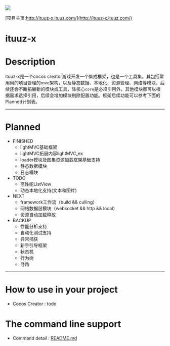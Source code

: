 <img src="http://ww1.sinaimg.cn/large/0060lm7Tgy1finqq0pk5lj303k03kjr9.jpg">  

[项目主页:http://ituuz-x.ituuz.com/](http://ituuz-x.ituuz.com/)

ituuz-x
============

# Description
ituuz-x是一个cocos creator游戏开发一个集成框架，也是一个工具集。其包括常用用的项目管理的mvc架构，以及静态数据、本地化、资源管理、网络等模块，后续还会不断拓展新的模块或工具，除核心`core`是必须引用外，其他模块都可以根据需求选择引用，后续会增加模块剔除配置功能。框架后续功能可以参考下面的Planned计划表。

------------

# Planned
- FINISHED
	- lightMVC基础框架
    - lightMVC拓展内容lightMVC_ex
    - loader模块及图集资源加载框架基础支持
    - 静态数据模块
    - 日志模块
- TODO 
	- 高性能ListView
    - 动态本地化支持(文本和图片)
- NEXT
    - framework工作流（build && culling）
    - 网络数据层模块（websocket && http && local）
    - 资源自动加载释放
- BACKUP
	- 性能分析支持
    - 自动化测试支持
    - 异常捕获 
    - 新手引导框架
    - 状态机
    - 行为树
    - 寻路

------------

# How to use in your project
- Cocos Creator : todo

# The command line support
- Command detail : [README.md](https://github.com/yue19870813/ituuz-x/blob/master/tools/README.md)


